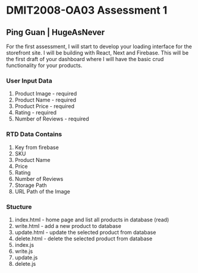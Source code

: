 # DMIT2008-OA03 Assessment 1

## Ping Guan | HugeAsNever

For the first assessment, I will start to develop your loading interface for the storefront site. I will
be building with React, Next and Firebase. This will be the first draft of your dashboard where I
will have the basic crud functionality for your products.


 
### User Input Data

1. Product Image - required
2. Product Name - required
3. Product Price - required
4. Rating - required
5. Number of Reviews - required

### RTD Data Contains

1. Key from firebase
2. SKU
3. Product Name
4. Price
5. Rating
6. Number of Reviews
7. Storage Path
8. URL Path of the Image

### Stucture
1. index.html - home page and list all products in database (read)
2. write.html - add a new product to database
3. update.html - update the selected product from database
4. delete.html - delete the selected product from database
5. index.js
6. write.js
7. update.js
8. delete.js

 
 




